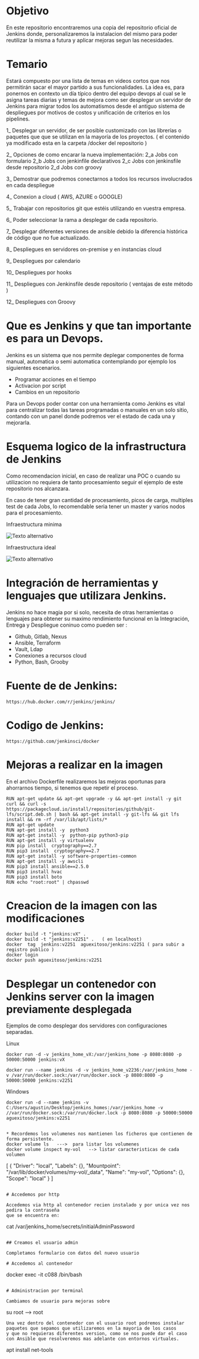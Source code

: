# Objetivo 

En este repositorio encontraremos una copia del repositorio oficial de Jenkins donde,
 personalizaremos la instalacion del mismo para poder reutilizar la misma a futura y aplicar mejoras segun las necesidades.

# Temario

Estará compuesto por una lista de temas en videos cortos que nos permitirán sacar el mayor partido a sus funcionalidades.
La idea es, para ponernos en  contexto un día típico dentro del equipo devops al cual se le asigna tareas diarias y temas de mejora como ser desplegar un servidor de Jenkins para migrar todos los automatismos desde el antiguo sistema de despliegues por motivos de costos y unificación de criterios en los pipelines.

1_ Desplegar un servidor, de ser posible customizado con las librerías o paquetes que  que se utilizan en la mayoría de los proyectos. ( el contenido ya modificado esta en la carpeta /docker del repositorio )


2_ Opciones de como encarar la nueva implementación:
    2_a   Jobs con formulario
    2_b   Jobs con jenkinfile declarativos 
    2_c   Jobs con jenkinsfile desde repositorio
    2_d  Jobs con groovy


3_ Demostrar que podremos conectarnos a todos los recursos involucrados en cada despliegue


4_ Conexion a cloud ( AWS, AZURE o GOOGLE) 


5_ Trabajar con repositorios git que estéis utilizando en vuestra empresa.


6_ Poder seleccionar la rama a desplegar de cada repositorio.


7_ Desplegar diferentes versiones de ansible debido la diferencia histórica de código que no fue actualizado.


8_ Despliegues en servidores on-premise y en instancias cloud


9_ Despliegues por calendario


10_ Despliegues por hooks


11_ Despliegues con Jenkinsfile desde repositorio ( ventajas de este método )


12_ Despliegues con Groovy

# Que es Jenkins y que tan importante es para un Devops.

Jenkins es un sistema que nos permite deplegar componentes de forma
manual, automatica o semi automatica contemplando por ejemplo los siguientes escenarios.

- Programar acciones en el tiempo
- Activacion por script 
- Cambios en un repositorio 

Para un Devops poder contar con una herramienta como Jenkins es vital para centralizar todas las tareas programadas o manuales en un solo sitio, 
contando con un panel donde podremos ver el estado de cada una y mejorarla.

# Esquema logico de la infrastructura de Jenkins

Como recomendacion inicial, en caso de realizar una POC o cuando su utilizacion no requiera de tanto procesamiento seguir el ejemplo de este repositorio nos alcanzara.

En caso de tener gran cantidad de procesamiento, picos de carga, multiples test de cada Jobs, lo recomendable seria tener un master y varios nodos para el procesamiento.

Infraestructura minima 

![Texto alternativo](imagenes/curso-JENKINS-poc-Estructura-resumen.png)


Infraestructura ideal

![Texto alternativo](imagenes/curso-JENKINS-Estructura-resumen.png)

# Integración de herramientas y lenguajes que utilizara Jenkins.

Jenkins no hace magia por si solo, necesita de otras herramientas o lenguajes para obtener su maximo rendimiento funcional en la 
Integración, Entrega y Despliegue coninuo como pueden ser :

- Github, Gitlab, Nexus
- Ansible, Terraform
- Vault, Ldap
- Conexiones a recursos cloud
- Python, Bash, Grooby

# Fuente de de Jenkins: 
    https://hub.docker.com/r/jenkins/jenkins/

# Codigo de Jenkins: 
    https://github.com/jenkinsci/docker

# Mejoras a realizar en la imagen

En el archivo Dockerfile realizaremos las mejoras oportunas para ahorrarnos tiempo, si tenemos que repetir el proceso.

```
RUN apt-get update && apt-get upgrade -y && apt-get install -y git curl && curl -s https://packagecloud.io/install/repositories/github/git-lfs/script.deb.sh | bash && apt-get install -y git-lfs && git lfs install && rm -rf /var/lib/apt/lists/*
RUN apt-get update
RUN apt-get install -y  python3
RUN apt-get install -y  python-pip python3-pip
RUN apt-get install -y virtualenv
RUN pip install  cryptography==2.7
RUN pip3 install  cryptography==2.7
RUN apt-get install -y software-properties-common
RUN apt-get install -y awscli
RUN pip3 install ansible==2.5.0
RUN pip3 install hvac
RUN pip3 install boto
RUN echo "root:root" | chpasswd
```


# Creacion de la imagen con las modificaciones 
```
docker build -t "jenkins:vX" .
docker build -t "jenkins:v2251" .   ( en localhost)
docker  tag  jenkins:v2251  aguexitoso/jenkins:v2251 ( para subir a registro publico ) 
docker login 
docker push aguexitoso/jenkins:v2251
```

# Desplegar un contenedor con Jenkins server con la imagen previamente desplegada

Ejemplos de como desplegar dos servidores con configuraciones separadas.

Linux
```
docker run -d -v jenkins_home_vX:/var/jenkins_home -p 8080:8080 -p 50000:50000 jenkins:vX

docker run --name jenkins -d -v jenkins_home_v2236:/var/jenkins_home -v /var/run/docker.sock:/var/run/docker.sock -p 8080:8080 -p 50000:50000 jenkins:v2251
```
Windows
```
docker run -d --name jenkins -v C:/Users/agustin/Desktop/jenkins_homes:/var/jenkins_home -v //var/run/docker.sock:/var/run/docker.lock -p 8080:8080 -p 50000:50000 aguexitoso/jenkins:v2251

```


```

* Recordemos los volumenes nos mantienen los ficheros que contienen de forma persistente.
docker volume ls   --->  para listar los volumenes 
docker volume inspect my-vol   --> listar caracteristicas de cada volumen 
```
[
    {
        "Driver": "local",
        "Labels": {},
        "Mountpoint": "/var/lib/docker/volumes/my-vol/_data",
        "Name": "my-vol",
        "Options": {},
        "Scope": "local"
    }
]
```

# Accedemos por http

Accedemos via http al contenedor recien instalado y por unica vez nos pedira la contraseña 
que se encuentra en: 

```
cat /var/jenkins_home/secrets/initialAdminPassword
```

## Creamos el usuario admin

Completamos formulario con datos del nuevo usuario 

# Accedemos al contenedor 

```
docker exec -it c088 /bin/bash
```

# Administracion por terminal 

Cambiamos de usuario para mejoras sobre 
```
su root  --> root
```
Una vez dentro del contenedor con el usuario root podremos instalar paquetes que sepamos que utilizaremos en la mayoria de los casos 
y que no requieras diferentes version, como se nos puede dar el caso con Ansible que resolveremos mas adelante con entornos virtuales.

```
apt install net-tools
```









